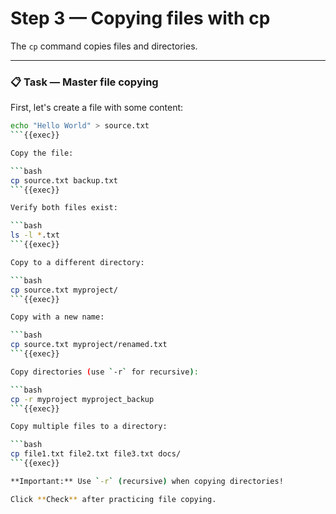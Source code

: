 # Step 3 — Copying files with cp

The `cp` command copies files and directories.

---

### 📋 Task — Master file copying

First, let's create a file with some content:

```bash
echo "Hello World" > source.txt
```{{exec}}

Copy the file:

```bash
cp source.txt backup.txt
```{{exec}}

Verify both files exist:

```bash
ls -l *.txt
```{{exec}}

Copy to a different directory:

```bash
cp source.txt myproject/
```{{exec}}

Copy with a new name:

```bash
cp source.txt myproject/renamed.txt
```{{exec}}

Copy directories (use `-r` for recursive):

```bash
cp -r myproject myproject_backup
```{{exec}}

Copy multiple files to a directory:

```bash
cp file1.txt file2.txt file3.txt docs/
```{{exec}}

**Important:** Use `-r` (recursive) when copying directories!

Click **Check** after practicing file copying.